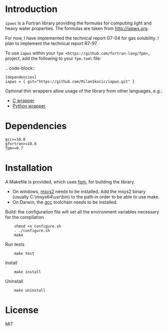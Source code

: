 # Introduction

`ipaws` is a  Fortran library providing the formulas for computing light and heavy water properties.
The formulas are taken from http://iapws.org. 

For now, I have implemented the technical report G7-04 for gas solubility. I plan to implement the 
technical report R7-97. 

To use `iapws` within your `fpm <https://github.com/fortran-lang/fpm>`_ project,
add the following to your `fpm.toml` file:

.. code-block::

    [dependencies]
    iapws = { git="https://github.com/MilanSkocic/iapws.git" }

Optional thin wrappers allow usage of the library from other languages, e.g.:

* [C wrapper](https://github.com/MilanSkocic/iapws-capi)
* [Python wrapper](https://github.com/MilanSkocic/iapws-py)



# Dependencies

```
gcc>=10.0
gfortran>=10.0
fpm>=0.7
```




# Installation

A Makefile is provided, which uses [fpm](https://fpm.fortran-lang.org), for building the library.

* On windows, [msys2](https://www.msys2.org) needs to be installed. 
  Add the msys2 binary (usually C:\\msys64\\usr\\bin) to the path in order to be able to use make.
* On Darwin, the [gcc](https://formulae.brew.sh/formula/gcc) toolchain needs to be installed.

Build: the configuration file will set all the environment variables necessary for the compilation

```
    chmod +x configure.sh
    . ./configure.sh
    make
```

Run tests

```
    make test
```


Install

```
    make install
```

Uninstall

```
    make uninstall
```




# License

MIT

